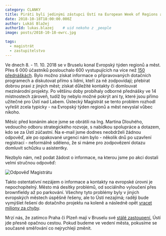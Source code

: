 ```yaml
---
category: CLANKY
title: Piráti byli jedinými zástupci Ústí na European Week of Regions and Cities
date: 2018-10-18T18:00:00.000Z
author: Lukáš Blažej
authorId: lukas.blazej    # uid nekoho z _people
image: posts/2018-10-18-ewrc.jpg

tags:
  - magistrát
  - zastupitelstvo
---
```


Ve dnech 8. - 11. 10. 2018 se v Bruselu konal Evropský týden regionů a měst. Přes 6 000 účastníků poslouchalo 600 vystupujících na více než [150 přednáškách](https://europa.eu/regions-and-cities/sites/ewrc/files/euregionsweek_programme_2018.pdf). Bylo možno získat informace o připravovaných dotačních programech a diskutovat přímo s lidmi, kteří za ně zodpovídají; přebírat dobrou praxi z jiných měst; získat důležité kontakty či domlouvat mezinárodní projekty. Po většinu doby probíhaly odborné přednášky ve 14 místnostech zároveň, tudíž by nebylo možné pokrýt ani ty, které jsou přímo užitečné pro Ústí nad Labem. Ústecký Magistrát se tento problém rozhodl vyřešit zcela typicky - na Evropský týden regionů a měst nevyslal vůbec nikoho.

Měsíc před konáním akce jsme se obrátili na Ing. Martina Dlouhého, vedoucího odboru strategického rozvoje, s nabídkou spolupráce a dotazem, kdo se za Ústí zúčastní. Na e-mail jsme dodnes neobdrželi žádnou odpověď, ale po opakované urgenci nám bylo - několik dnů po uzavření registrací - neformálně sděleno, že si máme pro zodpovězení dotazu domluvit schůzku u asistentky.

Nezbylo nám, než podat žádost o informace, na kterou jsme po akci dostali velmi stručnou odpověď:

![Odpověď Magistrátu](https://raw.githubusercontent.com/pirati-web/usti.pirati.cz/master/assets/img/posts/2018-10-18-neucast.jpg)


Takto ostentativní nezájem o informace a kontakty na evropské úrovni je nepochopitelný. Město má desítky problémů, od sociálního vyloučení přes brownfieldy až po parkování. Všechny tyto problémy byly v jiných evropských městech úspěšně řešeny, ale to Ústí nezajímá; raději bude vymýšlet řešení do dotačního projektu na koleně a následně opět [vracet miliony za chyby](https://ustecky.denik.cz/zpravy_region/usti-bude-za-chyby-v-dotacich-muset-vracet-miliony-korun-20170714.html). 

Mrzí nás, že zatímco Praha či Plzeň mají v Bruselu své [stálé zastoupení](https://www.blesk.cz/clanek/zpravy-udalosti/451268/praha-ma-v-bruselu-dum-za-52-milionu-haji-odtud-sve-evropske-zajmy.html), Ústí jde přesně opačnou cestou. Pokud budeme ve vedení města, pokusíme se současné směřování co nejrychleji změnit.
